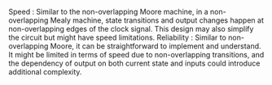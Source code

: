 Speed : Similar to the non-overlapping Moore machine, in a non-overlapping Mealy machine, state transitions and output changes happen at non-overlapping edges of the clock signal. This design may also simplify the circuit but might have speed limitations.
Reliability : Similar to non-overlapping Moore, it can be straightforward to implement and understand. It might be limited in terms of speed due to non-overlapping transitions, and the dependency of output on both current state and inputs could introduce additional complexity.
